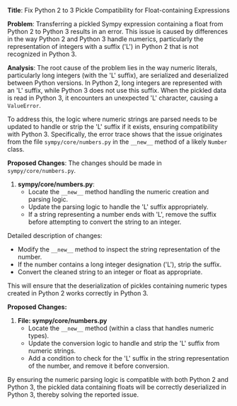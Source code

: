 **Title**: Fix Python 2 to 3 Pickle Compatibility for Float-containing Expressions

**Problem**:
Transferring a pickled Sympy expression containing a float from Python 2 to Python 3 results in an error. This issue is caused by differences in the way Python 2 and Python 3 handle numerics, particularly the representation of integers with a suffix ('L') in Python 2 that is not recognized in Python 3.

**Analysis**:
The root cause of the problem lies in the way numeric literals, particularly long integers (with the 'L' suffix), are serialized and deserialized between Python versions. In Python 2, long integers are represented with an 'L' suffix, while Python 3 does not use this suffix. When the pickled data is read in Python 3, it encounters an unexpected 'L' character, causing a `ValueError`.

To address this, the logic where numeric strings are parsed needs to be updated to handle or strip the 'L' suffix if it exists, ensuring compatibility with Python 3. Specifically, the error trace shows that the issue originates from the file `sympy/core/numbers.py` in the `__new__` method of a likely `Number` class.

**Proposed Changes**:
The changes should be made in `sympy/core/numbers.py`.

1. **sympy/core/numbers.py**:
   - Locate the `__new__` method handling the numeric creation and parsing logic.
   - Update the parsing logic to handle the 'L' suffix appropriately.
   - If a string representing a number ends with 'L', remove the suffix before attempting to convert the string to an integer.

Detailed description of changes:
- Modify the `__new__` method to inspect the string representation of the number.
- If the number contains a long integer designation ('L'), strip the suffix.
- Convert the cleaned string to an integer or float as appropriate.

This will ensure that the deserialization of pickles containing numeric types created in Python 2 works correctly in Python 3.

**Proposed Changes:**
1. **File: sympy/core/numbers.py**
   - Locate the `__new__` method (within a class that handles numeric types).
   - Update the conversion logic to handle and strip the 'L' suffix from numeric strings.
   - Add a condition to check for the 'L' suffix in the string representation of the number, and remove it before conversion.

By ensuring the numeric parsing logic is compatible with both Python 2 and Python 3, the pickled data containing floats will be correctly deserialized in Python 3, thereby solving the reported issue.
